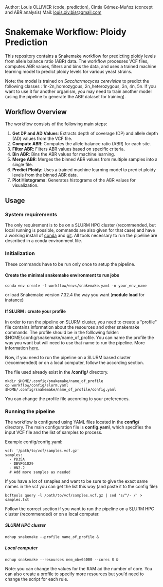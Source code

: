 Author: Louis OLLIVIER (code, prediction), Cintia Gómez-Muñoz (concept and ABR analysis)
Mail: louis.xiv.bis@gmail.com

# Snakemake Workflow: Ploidy Prediction

This repository contains a Snakemake workflow for predicting ploidy levels from allele balance ratio (ABR) data. The workflow processes VCF files, computes ABR values, filters and bins the data, and uses a trained machine learning model to predict ploidy levels for various yeast strains.

Note: the model is trained on *Saccharmocyces cerevisiae* to predict the following classes : 1n-2n_homozygous, 2n_heterozygous, 3n, 4n, 5n. If you want to use it for another organism, you may need to train another model (using the pipeline to generate the ABR dataset for training). 

## Workflow Overview

The workflow consists of the following main steps:

1. **Get DP and AD Values**: Extracts depth of coverage (DP) and allele depth (AD) values from the VCF file.
2. **Compute ABR**: Computes the allele balance ratio (ABR) for each site.
3. **Filter ABR**: Filters ABR values based on specific criteria.
4. **Bin ABR**: Bins the ABR values for machine learning.
5. **Merge ABR**: Merges the binned ABR values from multiple samples into a single file.
6. **Predict Ploidy**: Uses a trained machine learning model to predict ploidy levels from the binned ABR data.
7. **Plot Histograms**: Generates histograms of the ABR values for visualization.



## Usage 
### System requirements

The only requirement is to be on a SLURM HPC cluster (recommended, but local running is possible, commands are also given for that case) and have a working install of [conda](https://www.anaconda.com/download/#linux) and [git](https://git-scm.com/downloads).
All tools necessary to run the pipeline are described in a conda environment file.  

### Initialization
These commands have to be run only once to setup the pipeline.

#### Create the minimal snakemake environment to run jobs
```
conda env create -f workflow/envs/snakemake.yaml -n your_env_name
```

or load Snakemake version 7.32.4 the way you want (**module load** for instance)

#### If SLURM : create your profile 

In order to run the pipeline on SLURM cluster, you need to create a "profile" file contains information about the resources and other snakemake commands. The profile should be in the folllowing folder: $HOME/.config/snakemake/name_of_profile. You can name the profile the way you want but will need to use that name to run the pipeline. More information [here](https://snakemake.readthedocs.io/en/stable/executing/cli.html#profiles).  

Now, if you need to run the pipeline on a SLURM based cluster (recommended) or on a local computer, follow the according section.

The file used already exist in the **/config/** directory. 

```
mkdir $HOME/.config/snakemake/name_of_profile
cp workflow/config/slurm.yaml $HOME/.config/snakemake/name_of_profile/config.yaml
```

You can change the profile file according to your preferences. 

### Running the pipeline
The workflow is configured using YAML files located in the **config/** directory. The main configuration file is **config.yaml**, which specifies the input VCF file and the list of samples to process.

Example config/config.yaml:
```
vcf: '/path/to/vcf/samples.vcf.gz'
samples: 
  - PD35A
  - DBVPG1029
  - HN2.2
  # Add more samples as needed
```
If you have a lot of smaples and want to be sure to give the exact same names in the vcf you can get the list this way (and paste it to the config file): 

```
bcftools query -l /path/to/vcf/samples.vcf.gz | sed 's/^/- /' > samples.txt
```

Follow the correct section if you want to run the pipeline on a SLURM HPC cluster (recommended) or on a local computer.   

##### SLURM HPC cluster 

```
nohup snakemake --profile name_of_profile &
```

##### Local computer

```
nohup snakemake --resources mem_mb=64000 --cores 8 &
```

Note: you can change the values for the RAM ad the number of core. You can also create a profile to specify more resources but you'd need to change the script for each rule.

